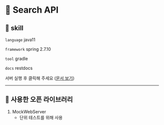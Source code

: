 # 📗 Search API

## 📄 skill

`language` java11

`framework` spring 2.7.10

`tool` gradle

`docs` restdocs

서버 실행 후 클릭해 주세요 ([문서 보기](http://localhost:8080/docs.html))

--- 

## 📄 사용한 오픈 라이브러리

1. MockWebServer
    - 단위 테스트를 위해 사용




